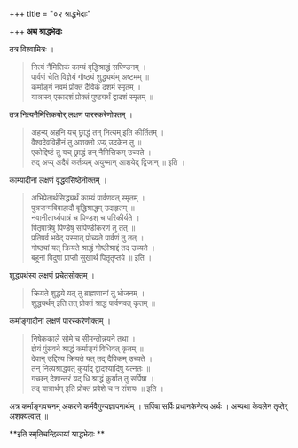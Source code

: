 +++
title = "०२ श्राद्धभेदाः"

+++
**अथ श्राद्धभेदाः**

तत्र विश्वामित्रः ।

> नित्यं नैमित्तिकं काम्यं वृद्धिश्राद्धं सपिण्डनम् ।  
> पार्वणं चेति विज्ञेयं गौष्ठ्यं शुद्ध्यर्थम् अष्टमम् ॥  
> कर्माङ्गं नवमं प्रोक्तं दैविकं दशमं स्मृतम् ।  
> यात्रास्व् एकादशं प्रोक्तं पुष्ट्यर्थं द्वादशं स्मृतम् ॥

तत्र नित्यनैमित्तिकयोर् लक्षणं पारस्करेणोक्तम् ।

> अहन्य् अहनि यच् छ्राद्धं तन् नित्यम् इति कीर्तितम् ।  
> वैश्वदेवविहीनं तु अशक्तो ऽप्य् उदकेन तु ॥  
> एकोद्दिष्टं तु यच् छ्राद्धं तन् नैमित्तिकम् उच्यते ।  
> तद् अप्य् अदैवं कर्तव्यम् अयुग्मान् आशयेद् द्विजान् ॥ इति ।

काम्यादीनां लक्षणं वृद्धवसिष्ठेनोक्तम् ।

> अभिप्रेतार्थसिद्ध्यर्थं काम्यं पार्वणवत् स्मृतम् ।  
> पुत्रजन्मविवाहादौ वृद्धिश्राद्धम् उदाहृतम् ॥  
> नवानीतार्घ्यपात्रं च पिण्डश् च परिकीर्यते ।  
> पितृपात्रेषु पिण्डेषु सपिण्डीकरणं तु तत् ॥  
> प्रतिपर्व भवेद् यस्मात् प्रोच्यते पार्वणं तु तत् ।  
> गोष्ठ्यां यत् क्रियते श्राद्धं गोष्ठीश्राद्दं तद् उच्यते ।  
> बहूनां विदुषां प्राप्तौ सुखार्थं पितृतृप्तये ॥ इति ।

शुद्ध्यर्थस्य लक्षणं प्रचेतसोक्तम् ।

> क्रियते शुद्धये यत् तु ब्राह्मणानां तु भोजनम् ।  
> शुद्ध्यर्थम् इति तत् प्रोक्तं श्राद्धं पार्वणवत् कृतम् ॥

कर्माङ्गादीनां लक्षणं पारस्करेणोक्तम् ।

> निषेककाले सोमे च सीमन्तोन्नयने तथा ।  
> ज्ञेयं पुंसवने श्राद्धं कर्माङ्गं विधिवत् कृतम् ॥  
> देवान् उद्दिश्य क्रियते यत् तद् दैविकम् उच्यते ।  
> तन् नित्यश्राद्धवत् कुर्याद् द्वादश्यादिषु यत्नतः ॥  
> गच्छन् देशान्तरं यद् धि श्राद्धं कुर्यात् तु सर्पिषा ।  
> तद् यात्रार्थम् इति प्रोक्तं प्रवेशे च न संशयः ॥ इति ।

अत्र कर्माङ्गवचनम् अकरणे कर्मवैगुण्यज्ञापनार्थम् । सर्पिषा सर्पिः प्रधानकेनेत्य् अर्थः । अन्यथा केवलेन तृप्तेर् अशक्यत्वात् ॥

**इति स्मृतिचन्द्रिकायां श्राद्धभेदाः **
